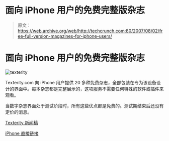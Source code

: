 # 面向 iPhone 用户的免费完整版杂志

> 原文：<https://web.archive.org/web/http://techcrunch.com:80/2007/08/02/free-full-version-magazines-for-iphone-users/>

# 面向 iPhone 用户的免费完整版杂志

![texterity](img/9a471a6f296e4cd30bf0955c2c3cc00b.png)

Texterity.com 向 iPhone 用户提供 20 多种免费杂志，全部包装在专为该设备设计的界面中。每本杂志都是完整展示的，这项服务不需要任何特殊的软件或插件来观看。

当数字杂志界面处于测试阶段时，所有这些优点都是免费的。测试期结束后还没有定价的消息。

[Texterity 新闻稿](https://web.archive.org/web/20220805191510/http://www.texterity.com/about/news/Texterity_Digital_Magazine_iPhone.html)

[iPhone 直接链接](https://web.archive.org/web/20220805191510/http://iphone.texterity.com/magazines/)
